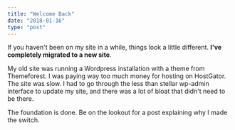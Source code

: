 ```yaml
---
title: "Welcome Back"
date: "2018-01-16"
type: "post"
---
```


If you haven't been on my site in a while, things look a little different. **I've completely migrated to a new site**.

My old site was running a Wordpress installation with a theme from Themeforest. I was paying way too much money for hosting on HostGator. The site was slow. I had to go through the less than stellar wp-admin interface to update my site, and there was a lot of bloat that didn't need to be there.

The foundation is done. Be on the lookout for a post explaining why I made the switch.
